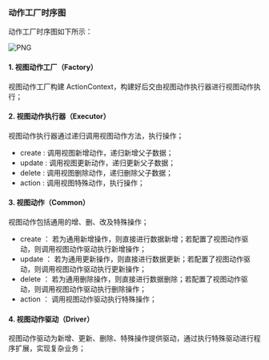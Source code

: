 ### 动作工厂时序图

动作工厂时序图如下所示：

![PNG](..\..\images\11.png)

#### 1. 视图动作工厂（Factory）

视图动作工厂构建 ActionContext，构建好后交由视图动作执行器进行视图动作执行；

#### 2. 视图动作执行器（Executor）

视图动作执行器通过递归调用视图动作方法，执行操作；

- create : 调用视图新增动作，递归新增父子数据；
- update : 调用视图更新动作，递归更新父子数据；
- delete : 调用视图删除动作，递归删除父子数据；
- action : 调用视图特殊动作，执行操作；

#### 3. 视图动作（Common）

视图动作包括通用的增、删、改及特殊操作；

- create ： 若为通用新增操作，则直接进行数据新增；若配置了视图动作驱动，则调用视图动作驱动执行新增操作；
- update ： 若为通用更新操作，则直接进行数据更新；若配置了视图动作驱动，则调用视图动作驱动执行更新操作；
- delete ： 若为通用删除操作，则直接进行数据删除；若配置了视图动作驱动，则调用视图动作驱动执行删除操作；
- action ： 调用视图动作驱动执行特殊操作；

#### 4. 视图动作驱动（Driver）

视图动作驱动为新增、更新、删除、特殊操作提供驱动，通过执行特殊驱动进行程序扩展，实现复杂业务；



